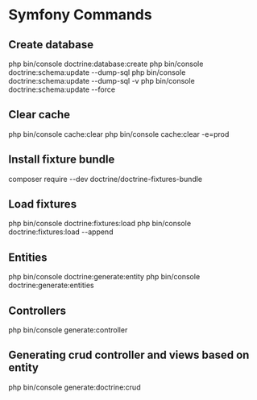 Symfony Commands
================

Create database
---------------

php bin/console doctrine:database:create
php bin/console doctrine:schema:update --dump-sql
php bin/console doctrine:schema:update --dump-sql -v
php bin/console doctrine:schema:update --force

Clear cache
-----------

php bin/console cache:clear
php bin/console cache:clear -e=prod

Install fixture bundle
----------------------

composer require --dev doctrine/doctrine-fixtures-bundle

Load fixtures
-------------

php bin/console doctrine:fixtures:load
php bin/console doctrine:fixtures:load --append

Entities
--------

php bin/console doctrine:generate:entity
php bin/console doctrine:generate:entities

Controllers
-----------

php bin/console generate:controller

Generating crud controller and views based on entity
----------------------------------------------------

php bin/console generate:doctrine:crud

